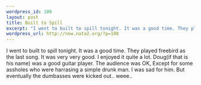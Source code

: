 ```yaml
--- 
wordpress_id: 100
layout: post
title: Built to Spill
excerpt: "I went to built to spill tonight. It was a good time. They played freebird as the last song. It was very very good. I enjoyed it quite a lot. Doug(if that is his name) was a good guitar player. The audience was OK, Except for some assholes who were harrasing a simple drunk man. I was sad for him. But eventually the dumbasses were kicked out.. weee.. "
wordpress_url: http://new.nata2.org/?p=100
---
```

I went to built to spill tonight. It was a good time. They played freebird as the last song. It was very very good. I enjoyed it quite a lot. Doug(if that is his name) was a good guitar player. The audience was OK, Except for some assholes who were harrasing a simple drunk man. I was sad for him. But eventually the dumbasses were kicked out.. weee.. 
